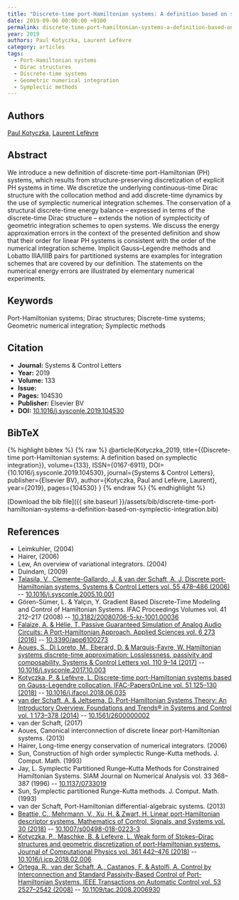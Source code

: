 ```yaml
---
title: "Discrete-time port-Hamiltonian systems: A definition based on symplectic integration"
date: 2019-09-06 00:00:00 +0100
permalink: discrete-time-port-hamiltonian-systems-a-definition-based-on-symplectic-integration
year: 2019
authors: Paul Kotyczka, Laurent Lefèvre
category: articles
tags:
  - Port-Hamiltonian systems
  - Dirac structures
  - Discrete-time systems
  - Geometric numerical integration
  - Symplectic methods
---
```

 
## Authors
[Paul Kotyczka](authors/paul-kotyczka), [Laurent Lefèvre](authors/laurent-lefevre)
 
## Abstract
We introduce a new definition of discrete-time port-Hamiltonian (PH) systems, which results from structure-preserving discretization of explicit PH systems in time. We discretize the underlying continuous-time Dirac structure with the collocation method and add discrete-time dynamics by the use of symplectic numerical integration schemes. The conservation of a structural discrete-time energy balance – expressed in terms of the discrete-time Dirac structure – extends the notion of symplecticity of geometric integration schemes to open systems. We discuss the energy approximation errors in the context of the presented definition and show that their order for linear PH systems is consistent with the order of the numerical integration scheme. Implicit Gauss–Legendre methods and Lobatto IIIA/IIIB pairs for partitioned systems are examples for integration schemes that are covered by our definition. The statements on the numerical energy errors are illustrated by elementary numerical experiments.
 
## Keywords
Port-Hamiltonian systems; Dirac structures; Discrete-time systems; Geometric numerical integration; Symplectic methods
 
## Citation
- **Journal:** Systems &amp; Control Letters
- **Year:** 2019
- **Volume:** 133
- **Issue:** 
- **Pages:** 104530
- **Publisher:** Elsevier BV
- **DOI:** [10.1016/j.sysconle.2019.104530](https://doi.org/10.1016/j.sysconle.2019.104530)
 
## BibTeX
{% highlight bibtex %}
{% raw %}
@article{Kotyczka_2019,
  title={{Discrete-time port-Hamiltonian systems: A definition based on symplectic integration}},
  volume={133},
  ISSN={0167-6911},
  DOI={10.1016/j.sysconle.2019.104530},
  journal={Systems &amp; Control Letters},
  publisher={Elsevier BV},
  author={Kotyczka, Paul and Lefèvre, Laurent},
  year={2019},
  pages={104530}
}
{% endraw %}
{% endhighlight %}
 
[Download the bib file]({{ site.baseurl }}/assets/bib/discrete-time-port-hamiltonian-systems-a-definition-based-on-symplectic-integration.bib)
 
## References
- Leimkuhler, (2004)
- Hairer, (2006)
- Lew, An overview of variational integrators. (2004)
- Duindam, (2009)
- [Talasila, V., Clemente-Gallardo, J. & van der Schaft, A. J. Discrete port-Hamiltonian systems. Systems &amp; Control Letters vol. 55 478–486 (2006)](discrete-port-hamiltonian-systems) -- [10.1016/j.sysconle.2005.10.001](https://doi.org/10.1016/j.sysconle.2005.10.001)
- Gören-Sümer, L. & Yalçιn, Y. Gradient Based Discrete-Time Modeling and Control of Hamiltonian Systems. IFAC Proceedings Volumes vol. 41 212–217 (2008) -- [10.3182/20080706-5-kr-1001.00036](https://doi.org/10.3182/20080706-5-kr-1001.00036)
- [Falaize, A. & Hélie, T. Passive Guaranteed Simulation of Analog Audio Circuits: A Port-Hamiltonian Approach. Applied Sciences vol. 6 273 (2016)](passive-guaranteed-simulation-of-analog-audio-circuits-a-port-hamiltonian-approach) -- [10.3390/app6100273](https://doi.org/10.3390/app6100273)
- [Aoues, S., Di Loreto, M., Eberard, D. & Marquis-Favre, W. Hamiltonian systems discrete-time approximation: Losslessness, passivity and composability. Systems &amp; Control Letters vol. 110 9–14 (2017)](hamiltonian-systems-discrete-time-approximation-losslessness-passivity-and-composability) -- [10.1016/j.sysconle.2017.10.003](https://doi.org/10.1016/j.sysconle.2017.10.003)
- [Kotyczka, P. & Lefèvre, L. Discrete-time port-Hamiltonian systems based on Gauss-Legendre collocation. IFAC-PapersOnLine vol. 51 125–130 (2018)](discrete-time-port-hamiltonian-systems-based-on-gauss-legendre-collocation) -- [10.1016/j.ifacol.2018.06.035](https://doi.org/10.1016/j.ifacol.2018.06.035)
- [van der Schaft, A. & Jeltsema, D. Port-Hamiltonian Systems Theory: An Introductory Overview. Foundations and Trends® in Systems and Control vol. 1 173–378 (2014)](port-hamiltonian-systems-theory-an-introductory-overview) -- [10.1561/2600000002](https://doi.org/10.1561/2600000002)
- van der Schaft, (2017)
- Aoues, Canonical interconnection of discrete linear port-Hamiltonian systems. (2013)
- Hairer, Long-time energy conservation of numerical integrators. (2006)
- Sun, Construction of high order symplectic Runge-Kutta methods. J. Comput. Math. (1993)
- Jay, L. Symplectic Partitioned Runge–Kutta Methods for Constrained Hamiltonian Systems. SIAM Journal on Numerical Analysis vol. 33 368–387 (1996) -- [10.1137/0733019](https://doi.org/10.1137/0733019)
- Sun, Symplectic partitioned Runge-Kutta methods. J. Comput. Math. (1993)
- van der Schaft, Port-Hamiltonian differential-algebraic systems. (2013)
- [Beattie, C., Mehrmann, V., Xu, H. & Zwart, H. Linear port-Hamiltonian descriptor systems. Mathematics of Control, Signals, and Systems vol. 30 (2018)](linear-port-hamiltonian-descriptor-systems) -- [10.1007/s00498-018-0223-3](https://doi.org/10.1007/s00498-018-0223-3)
- [Kotyczka, P., Maschke, B. & Lefèvre, L. Weak form of Stokes–Dirac structures and geometric discretization of port-Hamiltonian systems. Journal of Computational Physics vol. 361 442–476 (2018)](weak-form-of-stokes-dirac-structures-and-geometric-discretization-of-port-hamiltonian-systems) -- [10.1016/j.jcp.2018.02.006](https://doi.org/10.1016/j.jcp.2018.02.006)
- [Ortega, R., van der Schaft, A., Castanos, F. & Astolfi, A. Control by Interconnection and Standard Passivity-Based Control of Port-Hamiltonian Systems. IEEE Transactions on Automatic Control vol. 53 2527–2542 (2008)](control-by-interconnection-and-standard-passivity-based-control-of-port-hamiltonian-systems) -- [10.1109/tac.2008.2006930](https://doi.org/10.1109/tac.2008.2006930)

